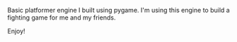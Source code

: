 Basic platformer engine I built using pygame.
I'm using this engine to build a fighting game for me and my friends.

Enjoy!
